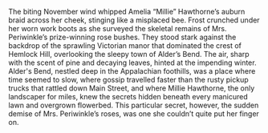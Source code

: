 The biting November wind whipped Amelia “Millie” Hawthorne’s auburn braid across her cheek, stinging like a misplaced bee.  Frost crunched under her worn work boots as she surveyed the skeletal remains of Mrs. Periwinkle’s prize-winning rose bushes.  They stood stark against the backdrop of the sprawling Victorian manor that dominated the crest of Hemlock Hill, overlooking the sleepy town of Alder’s Bend.  The air, sharp with the scent of pine and decaying leaves, hinted at the impending winter.  Alder's Bend, nestled deep in the Appalachian foothills, was a place where time seemed to slow, where gossip travelled faster than the rusty pickup trucks that rattled down Main Street, and where Millie Hawthorne, the only landscaper for miles, knew the secrets hidden beneath every manicured lawn and overgrown flowerbed.  This particular secret, however, the sudden demise of Mrs. Periwinkle’s roses, was one she couldn’t quite put her finger on.
